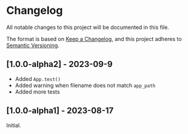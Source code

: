 # Changelog

All notable changes to this project will be documented in this file.

The format is based on [Keep a Changelog](https://keepachangelog.com/en/1.0.0/),
and this project adheres to [Semantic Versioning](https://semver.org/spec/v2.0.0.html).

## [1.0.0-alpha2] - 2023-09-9

- Added `App.test()`
- Added warning when filename does not match `app_path`
- Added more tests

## [1.0.0-alpha1] - 2023-08-17

Initial.
